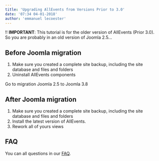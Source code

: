 ```yaml
---
title: 'Upgrading AllEvents from Versions Prior to 3.0'
date: '07:34 04-01-2018'
author: 'emmanuel lecoester'
---
```


!! **IMPORTANT**: This tutorial is for the older version of AllEvents (Prior 3.0). So you are probably in an old version of Joomla 2.5...

## Before Joomla migration
1. Make sure you created a complete site backup, including the site database and files and folders
2. Uninstall AllEvents components

Go to migration Joomla 2.5 to Joomla 3.8

## After Joomla migration
1. Make sure you created a complete site backup, including the site database and files and folders
2. Install the latest version of AllEvents.
3. Rework all of yours views

## FAQ

You can all questions in our [FAQ](https://www.allevents3.com/en/faq/upgrade-and-migration).

